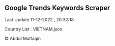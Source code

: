 

## Google Trends Keywords Scraper 
 
Last Update 11-12-2022 , 20:32:18

Country List :
VIETNAM.json



© Abdul Muttaqin 
